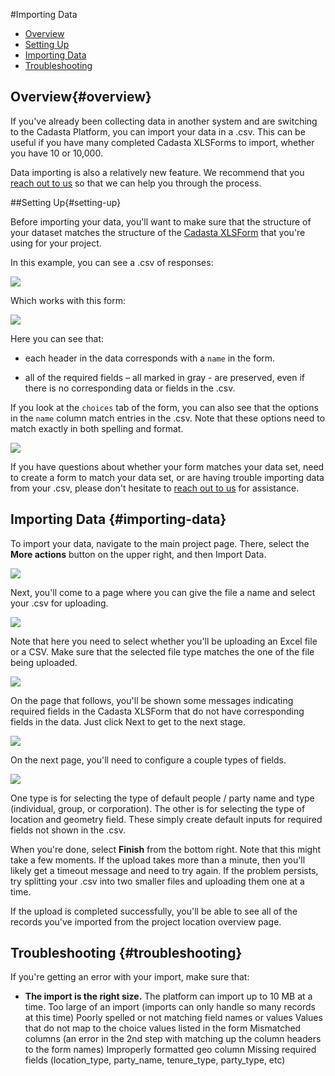 #Importing Data

* [Overview](#overview)
* [Setting Up](#setting-up)
* [Importing Data](#importing-data)
* [Troubleshooting](#troubleshooting)

## Overview{#overview}

If you've already been collecting data in another system and are switching to the Cadasta Platform, you can import your data in a .csv. This can be useful if you have many completed Cadasta XLSForms to import, whether you have 10 or 10,000.

Data importing is also a relatively new feature. We recommend that you <a href="http://cadasta.org/contact/" target="_blank">reach out to us</a> so that we can help you through the process. 

##Setting Up{#setting-up}

Before importing your data, you'll want to make sure that the structure of your dataset matches the structure of the [Cadasta XLSForm](09-XLSForms.md) that you're using for your project. 

In this example, you can see a .csv of responses:

![](/assets/upload-sample-csv.png)

Which works with this form:

![](/assets/upload-sample-questionnaire.png)

Here you can see that: 

* each header in the data corresponds with a `name` in the form. 

* all of the required fields – all marked in gray - are preserved, even if there is no corresponding data or fields in the .csv. 

If you look at the `choices` tab of the form, you can also see that the options in the `name` column match entries in the .csv. Note that these options need to match exactly in both spelling and format. 

![](/assets/upload-sample-questionnaire-choices.png)

If you have questions about whether your form matches your data set, need to create a form to match your data set, or are having trouble importing data from your .csv, please don't hesitate to <a href="http://cadasta.org/contact/" target="_blank">reach out to us</a> for assistance. 

## Importing Data {#importing-data}

To import your data, navigate to the main project page. There, select the **More actions** button on the upper right, and then Import Data. 

![](/assets/import-01.png)

Next, you'll come to a page where you can give the file a name and select your .csv for uploading. 

![](/assets/import-02.png)

Note that here you need to select whether you'll be uploading an Excel file or a CSV. Make sure that the selected file type matches the one of the file being uploaded.

![](/assets/import-03.png)

On the page that follows, you'll be shown some messages indicating required fields in the Cadasta XLSForm that do not have corresponding fields in the data. Just click Next to get to the next stage.

![](/assets/import-04.png)

On the next page, you'll need to configure a couple types of fields. 

![](/assets/import-05.png)

One type is for selecting the type of default people / party name and type (individual, group, or corporation). The other is for selecting the type of location and geometry field. These simply create default inputs for required fields not shown in the .csv.

When you're done, select **Finish** from the bottom right. Note that this might take a few moments. If the upload takes more than a minute, then you'll likely get a timeout message and need to try again. If the problem persists, try splitting your .csv into two smaller files and uploading them one at a time.

If the upload is completed successfully, you'll be able to see all of the records you've imported from the project location overview page. 

## Troubleshooting {#troubleshooting}

If you're getting an error with your import, make sure that:

* **The import is the right size.** The platform can import up to 10 MB at a time. 
Too large of an import (imports can only handle so many records at this time)
Poorly spelled or not matching field names or values
Values that do not map to the choice values listed in the form
Mismatched columns (an error in the 2nd step with matching up the column headers to the form names)
Improperly formatted geo column
Missing required fields (location_type, party_name, tenure_type, party_type, etc)
